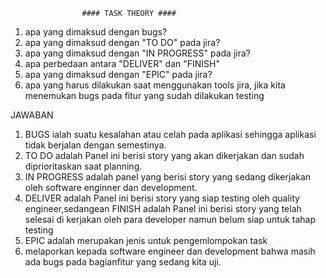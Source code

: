                     #### TASK THEORY ####
1. apa yang dimaksud dengan bugs?
2. apa yang dimaksud dengan "TO DO" pada jira?
3. apa yang dimaksud dengan "IN PROGRESS" pada jira?
4. apa perbedaan antara "DELIVER" dan "FINISH"
5. apa yang dimaksud dengan "EPIC" pada jira?
6. apa yang harus dilakukan saat menggunakan tools jira,
    jika kita menemukan bugs pada fitur yang sudah dilakukan testing

JAWABAN
1. BUGS  ialah suatu kesalahan atau celah pada aplikasi sehingga aplikasi tidak berjalan dengan semestinya.
2. TO DO adalah Panel ini berisi story yang akan dikerjakan dan sudah diprioritaskan saat planning.
3. IN PROGRESS adalah panel yang berisi story yang sedang dikerjakan oleh software enginner dan development.
4. DELIVER adalah Panel ini berisi story yang siap testing oleh quality engineer,sedangean 
    FINISH adalah Panel ini berisi story yang telah selesai di kerjakan oleh para developer namun belum siap untuk tahap testing
5. EPIC adalah merupakan jenis untuk pengemlompokan task 
6. melaporkan kepada software engineer dan development bahwa masih ada bugs pada bagianfitur yang sedang kita uji.